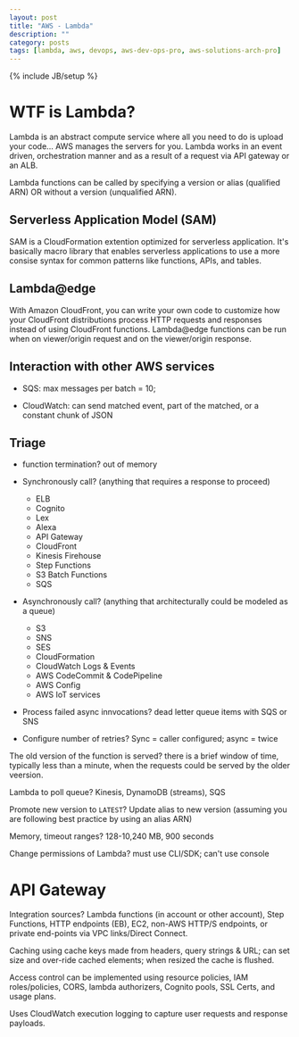 ```yaml
---
layout: post
title: "AWS - Lambda"
description: ""
category: posts
tags: [lambda, aws, devops, aws-dev-ops-pro, aws-solutions-arch-pro]
---
```

{% include JB/setup %}

# WTF is Lambda?

Lambda is an abstract compute service where all you need to do is upload your code... AWS manages the servers for you. Lambda works in an event driven, orchestration manner and as a result of a request via API gateway or an ALB.

Lambda functions can be called by specifying a version or alias (qualified ARN) OR without a version (unqualified ARN).

## Serverless Application Model (SAM)

SAM is a CloudFormation extention optimized for serverless application. It's basically macro library that enables serverless applications to use a more consise syntax for common patterns like functions, APIs, and tables.

## Lambda@edge
With Amazon CloudFront, you can write your own code to customize how your CloudFront distributions process HTTP requests and responses instead of using CloudFront functions. Lambda@edge functions can be run when on viewer/origin request and on the viewer/origin response.

## Interaction with other AWS services

- SQS: max messages per batch = 10; 

- CloudWatch: can send matched event, part of the matched, or a constant chunk of JSON

## Triage

- function termination? out of memory

- Synchronously call? (anything that requires a response to proceed)
    * ELB
    * Cognito
    * Lex
    * Alexa
    * API Gateway
    * CloudFront
    * Kinesis Firehouse
    * Step Functions
    * S3 Batch Functions
    * SQS

- Asynchronously call? (anything that architecturally could be modeled as a queue)
   * S3
   * SNS
   * SES
   * CloudFormation
   * CloudWatch Logs & Events
   * AWS CodeCommit & CodePipeline
   * AWS Config
   * AWS IoT services 

- Process failed async innvocations? dead letter queue items with SQS or SNS

- Configure number of retries? Sync = caller configured; async = twice

The old version of the function is served? there is a brief window of time, typically less than a minute, when the requests could be served by the older veersion.

Lambda to poll queue? Kinesis, DynamoDB (streams), SQS

Promote new version to `LATEST`? Update alias to new version (assuming you are following best practice by using an alias ARN)
 
Memory, timeout ranges? 128-10,240 MB, 900 seconds

Change permissions of Lambda? must use CLI/SDK; can't use console

# API Gateway

Integration sources? Lambda functions (in account or other account), Step Functions, HTTP endpoints (EB), EC2, non-AWS HTTP/S endpoints, or private end-points via VPC links/Direct Connect. 

Caching using cache keys made from headers, query strings & URL; can set size and over-ride cached elements; when resized the cache is flushed.

Access control can be implemented using resource policies, IAM roles/policies, CORS, lambda authorizers, Cognito pools, SSL Certs, and usage plans.

Uses CloudWatch execution logging to capture user requests and response payloads.

